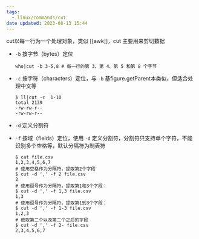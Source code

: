 ```yaml
---
tags:
  - linux/commands/cut
date updated: 2023-08-13 15:44
---
```


cut以每一行为一个处理对象，类似 [[awk]]，cut 主要用来剪切数据

- `-b` 按字节（bytes）定位
	```shell
	who|cut -b 3-5,8 # 每一行的第 3、第 4、第 5 和第 8 个字节
	```
- `-c` 按字符（characters）定位，与 `-b` 基figure.getParent本类似，但适合处理中文等
	```shell
	$ ll|cut -c  1-10
	total 2139
	-rw-rw-r--
	-rw-rw-r--
	```
- `-d` 定义分割符
- `-f` 按域（fields）定位，使用 `-d` 定义分割符，分割符只支持单个字符，不能识别多个空格等，默认分隔符为制表符

	
	```shell
	$ cat file.csv 
	1,2,3,4,5,6,7
	# 使用空格作为分隔符，提取第2个字段
	$ cut -d ',' -f 2 file.csv 
	2
	# 使用逗号作为分隔符，提取第1和3个字段：
	$ cut -d ',' -f 1,3 file.csv 
	1,3
	# 使用逗号作为分隔符，提取第1到3个字段：
	$ cut -d ',' -f 1-3 file.csv 
	1,2,3
	# 截取第二个以及第二个之后的字段
	$ cut -d ',' -f 2- file.csv 
	2,3,4,5,6,7
	```
	
